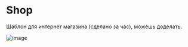 # Shop
Шаблон для интернет магазина (сделано за час), можешь доделать.

![image](https://user-images.githubusercontent.com/103556277/221357237-d6edb401-6ceb-45ed-83d2-984c9fd27522.png)
